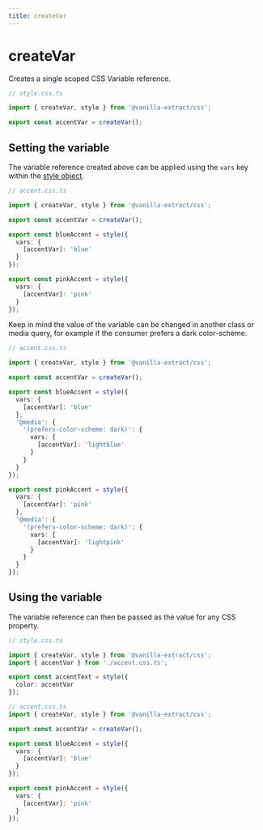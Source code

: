```yaml
---
title: createVar
---
```


# createVar

Creates a single scoped CSS Variable reference.

```ts compiled
// style.css.ts

import { createVar, style } from '@vanilla-extract/css';

export const accentVar = createVar();
```

## Setting the variable

The variable reference created above can be applied using the `vars` key within the [style object](/documentation/style-object/#css-variables).

```ts compiled
// accent.css.ts

import { createVar, style } from '@vanilla-extract/css';

export const accentVar = createVar();

export const blueAccent = style({
  vars: {
    [accentVar]: 'blue'
  }
});

export const pinkAccent = style({
  vars: {
    [accentVar]: 'pink'
  }
});
```

Keep in mind the value of the variable can be changed in another class or media query, for example if the consumer prefers a dark color-scheme.

```ts compiled
// accent.css.ts

import { createVar, style } from '@vanilla-extract/css';

export const accentVar = createVar();

export const blueAccent = style({
  vars: {
    [accentVar]: 'blue'
  },
  '@media': {
    '(prefers-color-scheme: dark)': {
      vars: {
        [accentVar]: 'lightblue'
      }
    }
  }
});

export const pinkAccent = style({
  vars: {
    [accentVar]: 'pink'
  },
  '@media': {
    '(prefers-color-scheme: dark)': {
      vars: {
        [accentVar]: 'lightpink'
      }
    }
  }
});
```

## Using the variable

The variable reference can then be passed as the value for any CSS property.

```ts compiled
// style.css.ts

import { createVar, style } from '@vanilla-extract/css';
import { accentVar } from './accent.css.ts';

export const accentText = style({
  color: accentVar
});

// accent.css.ts
import { createVar, style } from '@vanilla-extract/css';

export const accentVar = createVar();

export const blueAccent = style({
  vars: {
    [accentVar]: 'blue'
  }
});

export const pinkAccent = style({
  vars: {
    [accentVar]: 'pink'
  }
});
```

